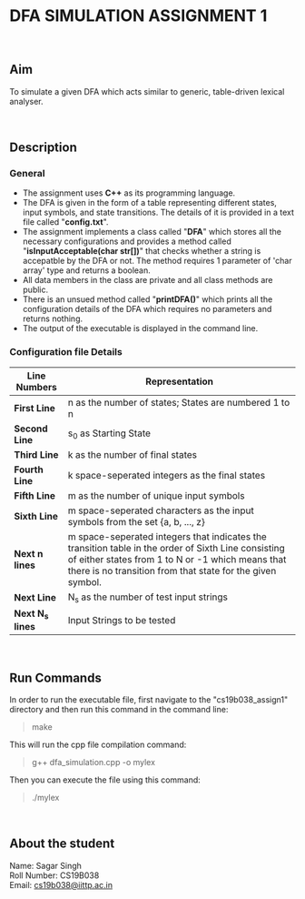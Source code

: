 # DFA SIMULATION ASSIGNMENT 1

<br>

## Aim

To simulate a given DFA which acts similar to generic, table-driven lexical analyser.  

<br>

## Description

### General

* The assignment uses **C++** as its programming language.  
* The DFA is given in the form of a table representing different states, input symbols, and state transitions. The details of it is provided in a text file called "**config.txt**".  
* The assignment implements a class called "**DFA**" which stores all the necessary configurations and provides a method called "**isInputAcceptable(char str[])**" that checks whether a string is accepatble by the DFA or not. The method requires 1 parameter of 'char array' type and returns a boolean.  
* All data members in the class are private and all class methods are public.  
* There is an unsued method called "**printDFA()**" which prints all the configuration details of the DFA which requires no parameters and returns nothing.
* The output of the executable is displayed in the command line.

### Configuration file Details

Line Numbers | Representation
----- | --------------
**First Line** | n as the number of states; States are numbered 1 to n
**Second Line** | s<sub>0</sub> as Starting State
**Third Line** | k as the number of final states
**Fourth Line** | k space-seperated integers as the final states 
**Fifth Line** | m as the number of unique input symbols
**Sixth Line** | m space-seperated characters as the input symbols from the set {a, b, ..., z}
**Next n lines** | m space-seperated integers that indicates the transition table in the order of Sixth Line consisting of either states from 1 to N or -1 which means that there is no transition from that state for the given symbol.
**Next Line** | N<sub>s</sub> as the number of test input strings
**Next N<sub>s</sub> lines** | Input Strings to be tested

<br>

## Run Commands

In order to run the executable file, first navigate to the "cs19b038_assign1" directory and then run this command in the command line:  

> make

This will run the cpp file compilation command:

> g++ dfa_simulation.cpp -o mylex

Then you can execute the file using this command:

> ./mylex

<br>

## About the student

Name: Sagar Singh  
Roll Number: CS19B038  
Email: cs19b038@iittp.ac.in  